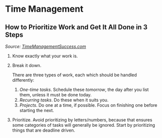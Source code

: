 # Time Management

## How to Prioritize Work and Get It All Done in 3 Steps

_Source: [TimeManagementSuccess.com](https://www.time-management-success.com/how-to-prioritize-work.html)_

1. Know exactly what your work is.

2. Break it down.
    
    There are three types of work, each which should be handled differently:

    1. _One-time tasks_. Schedule these _tomorrow_, the day after you list them, unless it must be done today.
    2. _Recurring tasks_. Do these when it suits you.
    3. _Projects_. Do one at a time, if possible. Focus on finishing one before starting the next.

3. Prioritize. Avoid prioritizing by letters/numbers, because that ensures some categories of tasks will generally be ignored. Start by prioritizing things that are deadline driven.